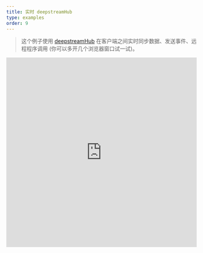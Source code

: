 ```yaml
---
title: 实时 deepstreamHub
type: examples
order: 9
---
```


> 这个例子使用 [deepstreamHub](https://deepstreamhub.com/) 在客户端之间实时同步数据、发送事件、远程程序调用 (你可以多开几个浏览器窗口试一试)。

<iframe width="100%" height="500" src="https://jsfiddle.net/yyx990803/ff0sp9hw/embedded/result,html,js,css" allowfullscreen="allowfullscreen" frameborder="0"></iframe>
